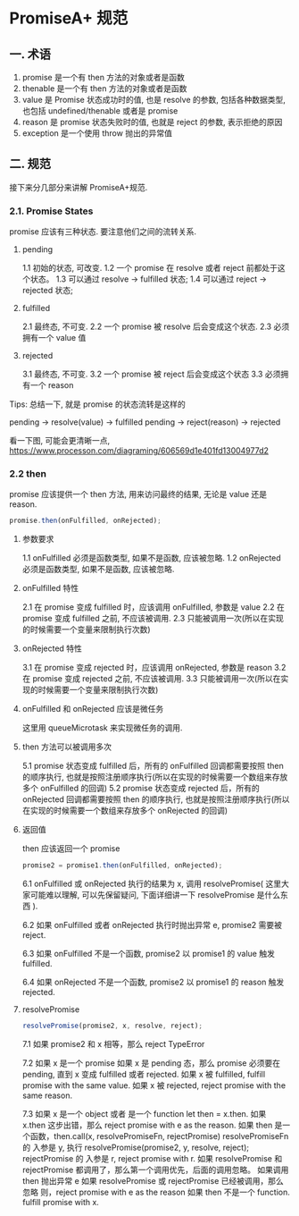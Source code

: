 # PromiseA+ 规范

## 一. 术语

1. promise 是一个有 then 方法的对象或者是函数
2. thenable 是一个有 then 方法的对象或者是函数
3. value 是 Promise 状态成功时的值, 也是 resolve 的参数, 包括各种数据类型, 也包括 undefined/thenable 或者是 promise
4. reason 是 promise 状态失败时的值, 也就是 reject 的参数, 表示拒绝的原因
5. exception 是一个使用 throw 抛出的异常值

## 二. 规范

接下来分几部分来讲解 PromiseA+规范.

### 2.1. Promise States

promise 应该有三种状态. 要注意他们之间的流转关系.

1. pending

   1.1 初始的状态, 可改变.
   1.2 一个 promise 在 resolve 或者 reject 前都处于这个状态。
   1.3 可以通过 resolve -> fulfilled 状态;
   1.4 可以通过 reject -> rejected 状态;

2. fulfilled

   2.1 最终态, 不可变.
   2.2 一个 promise 被 resolve 后会变成这个状态.
   2.3 必须拥有一个 value 值

3. rejected

   3.1 最终态, 不可变.
   3.2 一个 promise 被 reject 后会变成这个状态
   3.3 必须拥有一个 reason

Tips: 总结一下, 就是 promise 的状态流转是这样的

pending -> resolve(value) -> fulfilled
pending -> reject(reason) -> rejected

看一下图, 可能会更清晰一点, https://www.processon.com/diagraming/606569d1e401fd13004977d2

### 2.2 then

promise 应该提供一个 then 方法, 用来访问最终的结果, 无论是 value 还是 reason.

```js
promise.then(onFulfilled, onRejected);
```

1. 参数要求

   1.1 onFulfilled 必须是函数类型, 如果不是函数, 应该被忽略.
   1.2 onRejected 必须是函数类型, 如果不是函数, 应该被忽略.

2. onFulfilled 特性

   2.1 在 promise 变成 fulfilled 时，应该调用 onFulfilled, 参数是 value
   2.2 在 promise 变成 fulfilled 之前, 不应该被调用.
   2.3 只能被调用一次(所以在实现的时候需要一个变量来限制执行次数)

3. onRejected 特性

   3.1 在 promise 变成 rejected 时，应该调用 onRejected, 参数是 reason
   3.2 在 promise 变成 rejected 之前, 不应该被调用.
   3.3 只能被调用一次(所以在实现的时候需要一个变量来限制执行次数)

4. onFulfilled 和 onRejected 应该是微任务

   这里用 queueMicrotask 来实现微任务的调用.

5. then 方法可以被调用多次

   5.1 promise 状态变成 fulfilled 后，所有的 onFulfilled 回调都需要按照 then 的顺序执行, 也就是按照注册顺序执行(所以在实现的时候需要一个数组来存放多个 onFulfilled 的回调)
   5.2 promise 状态变成 rejected 后，所有的 onRejected 回调都需要按照 then 的顺序执行, 也就是按照注册顺序执行(所以在实现的时候需要一个数组来存放多个 onRejected 的回调)

6. 返回值

   then 应该返回一个 promise

   ```js
   promise2 = promise1.then(onFulfilled, onRejected);
   ```

   6.1 onFulfilled 或 onRejected 执行的结果为 x, 调用 resolvePromise( 这里大家可能难以理解, 可以先保留疑问, 下面详细讲一下 resolvePromise 是什么东西 ).
  
   6.2 如果 onFulfilled 或者 onRejected 执行时抛出异常 e, promise2 需要被 reject.
   
   6.3 如果 onFulfilled 不是一个函数, promise2 以 promise1 的 value 触发 fulfilled.
   
   6.4 如果 onRejected 不是一个函数, promise2 以 promise1 的 reason 触发 rejected.

7. resolvePromise

   ```js
   resolvePromise(promise2, x, resolve, reject);
   ```

   7.1 如果 promise2 和 x 相等，那么 reject TypeError

   7.2 如果 x 是一个 promise
   如果 x 是 pending 态，那么 promise 必须要在 pending, 直到 x 变成 fulfilled 或者 rejected.
   如果 x 被 fulfilled, fulfill promise with the same value.
   如果 x 被 rejected, reject promise with the same reason.

   7.3 如果 x 是一个 object 或者 是一个 function
   let then = x.then.
   如果 x.then 这步出错，那么 reject promise with e as the reason.
   如果 then 是一个函数，then.call(x, resolvePromiseFn, rejectPromise)
   resolvePromiseFn 的 入参是 y, 执行 resolvePromise(promise2, y, resolve, reject);
   rejectPromise 的 入参是 r, reject promise with r.
   如果 resolvePromise 和 rejectPromise 都调用了，那么第一个调用优先，后面的调用忽略。
   如果调用 then 抛出异常 e
   如果 resolvePromise 或 rejectPromise 已经被调用，那么忽略
   则，reject promise with e as the reason
   如果 then 不是一个 function. fulfill promise with x.
